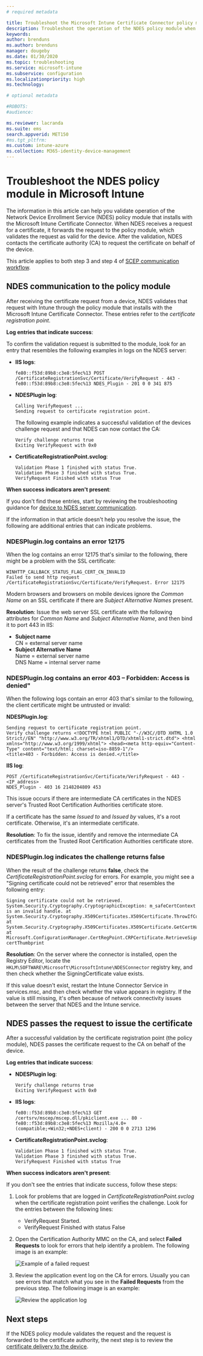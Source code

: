 ```yaml
---
# required metadata

title: Troubleshoot the Microsoft Intune Certificate Connector policy module | Microsoft Docs
description: Troubleshoot the operation of the NDES policy module when the module processes a certificate request when you use SCEP certificate profiles to deploy certificates with Intune.
keywords:
author: brenduns
ms.author: brenduns
manager: dougeby
ms.date: 01/30/2020
ms.topic: troubleshooting
ms.service: microsoft-intune
ms.subservice: configuration
ms.localizationpriority: high
ms.technology:

# optional metadata

#ROBOTS:
#audience:

ms.reviewer: lacranda
ms.suite: ems
search.appverid: MET150
#ms.tgt_pltfrm:
ms.custom: intune-azure
ms.collection: M365-identity-device-management
---
```


# Troubleshoot the NDES policy module in Microsoft Intune

The information in this article can help you validate operation of the Network Device Enrollment Service (NDES) policy module that installs with the Microsoft Intune Certificate Connector. When NDES receives a request for a certificate, it forwards the request to the policy module, which validates the request as valid for the device. After the validation, NDES contacts the certificate authority (CA) to request the certificate on behalf of the device.

This article applies to both step 3 and step 4 of [SCEP communication workflow](troubleshoot-scep-certificate-profiles.md).

## NDES communication to the policy module

After receiving the certificate request from a device, NDES validates that request with Intune through the policy module that installs with the Microsoft Intune Certificate Connector. These entries refer to the *certificate registration point*.

**Log entries that indicate success**:

To confirm the validation request is submitted to the module, look for an entry that resembles the following examples in logs on the NDES server:

- **IIS logs**:

  ```
  fe80::f53d:89b8:c3e8:5fec%13 POST /CertificateRegistrationSvc/Certificate/VerifyRequest - 443 - 
  fe80::f53d:89b8:c3e8:5fec%13 NDES_Plugin - 201 0 0 341 875
  ```

- **NDESPlugin log**:

  ```
  Calling VerifyRequest ...  
  Sending request to certificate registration point.
  ```

  The following example indicates a successful validation of the devices challenge request and that NDES can now contact the CA:

  ```
  Verify challenge returns true
  Exiting VerifyRequest with 0x0
  ```

- **CertificateRegistrationPoint.svclog**:

  `Validation Phase 1 finished with status True.`  
  `Validation Phase 3 finished with status True.`  
  `VerifyRequest Finished with status True`


**When success indicators aren't present**:

If you don't find these entries, start by reviewing the troubleshooting guidance for [device to NDES server communication](troubleshoot-scep-certificate-device-to-ndes.md#troubleshoot-common-errors).

If the information in that article doesn't help you resolve the issue, the following are additional entries that can indicate problems.

### NDESPlugin.log contains an error 12175

When the log contains an error 12175 that's similar to the following, there might be a problem with the SSL certificate:

```
WINHTTP_CALLBACK_STATUS_FLAG_CERT_CN_INVALID
Failed to send http request /CertificateRegistrationSvc/Certificate/VerifyRequest. Error 12175
```

Modern browsers and browsers on mobile devices ignore the *Common Name* on an SSL certificate if there are *Subject Alternative Names* present.

**Resolution**:  Issue the web server SSL certificate with the following attributes for *Common Name* and *Subject Alternative Name*, and then bind it to port 443 in IIS:

  - **Subject name**  
    CN = external server name
  - **Subject Alternative Name**  
     Name = external server name  
     DNS Name = internal server name

### NDESPlugin.log contains an error 403 – Forbidden: Access is denied"

When the following logs contain an error 403 that's similar to the following, the client certificate might be untrusted or invalid:

**NDESPlugin.log**:

```
Sending request to certificate registration point.
Verify challenge returns <!DOCTYPE html PUBLIC "-//W3C//DTD XHTML 1.0 Strict//EN" "http://www.w3.org/TR/xhtml1/DTD/xhtml1-strict.dtd"> <html xmlns="http://www.w3.org/1999/xhtml"> <head><meta http-equiv="Content-Type" content="text/html; charset=iso-8859-1"/>
<title>403 - Forbidden: Access is denied.</title>
```

**IIS log**:

```
POST /CertificateRegistrationSvc/Certificate/VerifyRequest - 443 -<IP_address>
NDES_Plugin - 403 16 2148204809 453  
```

This issue occurs if there are intermediate CA certificates in the NDES server's Trusted Root Certification Authorities certificate store.

If a certificate has the same *Issued to* and *Issued by* values, it's a root certificate. Otherwise, it's an intermediate certificate.

**Resolution**: To fix the issue, identify and remove the intermediate CA certificates from the Trusted Root Certification Authorities certificate store.

### NDESPlugin.log indicates the challenge returns false

When the result of the challenge returns **false**, check the *CertificateRegistrationPoint.svclog* for errors. For example, you might see a "Signing certificate could not be retrieved" error that resembles the following entry:

```
Signing certificate could not be retrieved. System.Security.Cryptography.CryptographicException: m_safeCertContext is an invalid handle. at System.Security.Cryptography.X509Certificates.X509Certificate.ThrowIfContextInvalid() at System.Security.Cryptography.X509Certificates.X509Certificate.GetCertHashString() at Microsoft.ConfigurationManager.CertRegPoint.CRPCertificate.RetrieveSigningCert(String certThumbprint
```

**Resolution**: On the server where the connector is installed, open the Registry Editor, locate the `HKLM\SOFTWARE\Microsoft\MicrosoftIntune\NDESConnector` registry key, and then check whether the SigningCertificate value exists.

If this value doesn't exist, restart the Intune Connector Service in services.msc, and then check whether the value appears in registry. If the value is still missing, it's often because of network connectivity issues between the server that NDES and the Intune service.

## NDES passes the request to issue the certificate

After a successful validation by the certificate registration point (the policy module), NDES passes the certificate request to the CA on behalf of the device.

**Log entries that indicate success**:

- **NDESPlugin log**:

  ```
  Verify challenge returns true
  Exiting VerifyRequest with 0x0
  ```

- **IIS logs**:

  ```
  fe80::f53d:89b8:c3e8:5fec%13 GET /certsrv/mscep/mscep.dll/pkiclient.exe ... 80 - 
  fe80::f53d:89b8:c3e8:5fec%13 Mozilla/4.0+(compatible;+Win32;+NDES+client) - 200 0 0 2713 1296
  ```

- **CertificateRegistrationPoint.svclog**:

  `Validation Phase 1 finished with status True.`  
  `Validation Phase 3 finished with status True.`  
  `VerifyRequest Finished with status True`

**When success indicators aren't present**:

If you don't see the entries that indicate success, follow these steps:

1. Look for problems that are logged in *CertificateRegistrationPoint.svclog* when the certificate registration point verifies the challenge. Look for the entries between the following lines:

   - VerifyRequest Started.
   - VerifyRequest Finished with status False

2. Open the Certification Authority MMC on the CA, and select **Failed Requests** to look for errors that help identify a problem. The following image is an example:

   ![Example of a failed request](../protect/media/troubleshoot-scep-certificate-ndes-policy-module/failed-requests.png)

3. Review the application event log on the CA for errors. Usually you can see errors that match what you see in the **Failed Requests** from the previous step. The following image is an example:

   ![Review the application log](../protect/media/troubleshoot-scep-certificate-ndes-policy-module/application-log-errors.png)

## Next steps

If the NDES policy module validates the request and the request is forwarded to the certificate authority, the next step is to review the [certificate delivery to the device](troubleshoot-scep-certificate-delivery.md).
